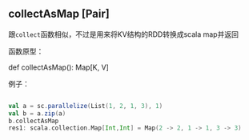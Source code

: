 ## collectAsMap [Pair] 


跟`collect`函数相似，不过是用来将KV结构的RDD转换成scala map并返回

函数原型：

  def collectAsMap(): Map[K, V]

例子：

```scala

val a = sc.parallelize(List(1, 2, 1, 3), 1)
val b = a.zip(a)
b.collectAsMap
res1: scala.collection.Map[Int,Int] = Map(2 -> 2, 1 -> 1, 3 -> 3)
```


